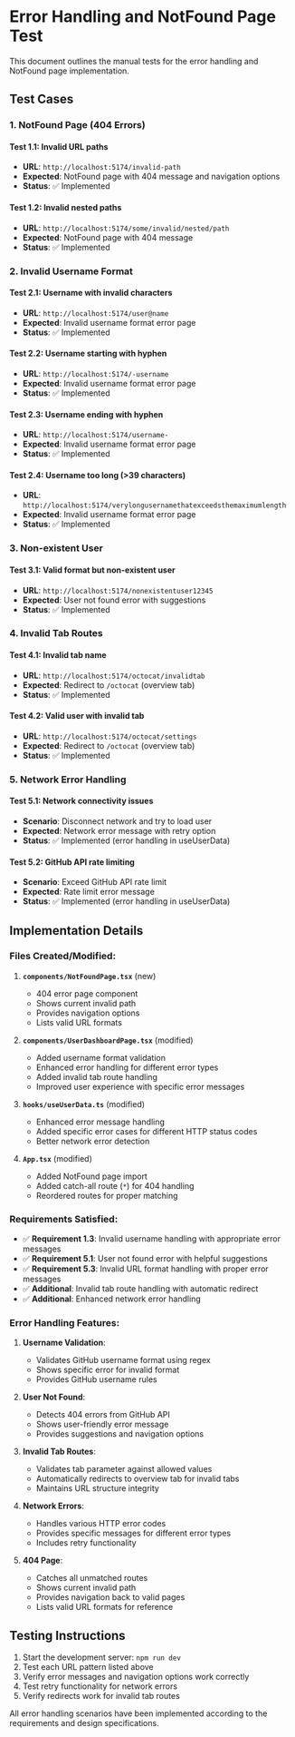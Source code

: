 # Error Handling and NotFound Page Test

This document outlines the manual tests for the error handling and NotFound page implementation.

## Test Cases

### 1. NotFound Page (404 Errors)

#### Test 1.1: Invalid URL paths
- **URL**: `http://localhost:5174/invalid-path`
- **Expected**: NotFound page with 404 message and navigation options
- **Status**: ✅ Implemented

#### Test 1.2: Invalid nested paths
- **URL**: `http://localhost:5174/some/invalid/nested/path`
- **Expected**: NotFound page with 404 message
- **Status**: ✅ Implemented

### 2. Invalid Username Format

#### Test 2.1: Username with invalid characters
- **URL**: `http://localhost:5174/user@name`
- **Expected**: Invalid username format error page
- **Status**: ✅ Implemented

#### Test 2.2: Username starting with hyphen
- **URL**: `http://localhost:5174/-username`
- **Expected**: Invalid username format error page
- **Status**: ✅ Implemented

#### Test 2.3: Username ending with hyphen
- **URL**: `http://localhost:5174/username-`
- **Expected**: Invalid username format error page
- **Status**: ✅ Implemented

#### Test 2.4: Username too long (>39 characters)
- **URL**: `http://localhost:5174/verylongusernamethatexceedsthemaximumlength`
- **Expected**: Invalid username format error page
- **Status**: ✅ Implemented

### 3. Non-existent User

#### Test 3.1: Valid format but non-existent user
- **URL**: `http://localhost:5174/nonexistentuser12345`
- **Expected**: User not found error with suggestions
- **Status**: ✅ Implemented

### 4. Invalid Tab Routes

#### Test 4.1: Invalid tab name
- **URL**: `http://localhost:5174/octocat/invalidtab`
- **Expected**: Redirect to `/octocat` (overview tab)
- **Status**: ✅ Implemented

#### Test 4.2: Valid user with invalid tab
- **URL**: `http://localhost:5174/octocat/settings`
- **Expected**: Redirect to `/octocat` (overview tab)
- **Status**: ✅ Implemented

### 5. Network Error Handling

#### Test 5.1: Network connectivity issues
- **Scenario**: Disconnect network and try to load user
- **Expected**: Network error message with retry option
- **Status**: ✅ Implemented (error handling in useUserData)

#### Test 5.2: GitHub API rate limiting
- **Scenario**: Exceed GitHub API rate limit
- **Expected**: Rate limit error message
- **Status**: ✅ Implemented (error handling in useUserData)

## Implementation Details

### Files Created/Modified:

1. **`components/NotFoundPage.tsx`** (new)
   - 404 error page component
   - Shows current invalid path
   - Provides navigation options
   - Lists valid URL formats

2. **`components/UserDashboardPage.tsx`** (modified)
   - Added username format validation
   - Enhanced error handling for different error types
   - Added invalid tab route handling
   - Improved user experience with specific error messages

3. **`hooks/useUserData.ts`** (modified)
   - Enhanced error message handling
   - Added specific error cases for different HTTP status codes
   - Better network error detection

4. **`App.tsx`** (modified)
   - Added NotFound page import
   - Added catch-all route (`*`) for 404 handling
   - Reordered routes for proper matching

### Requirements Satisfied:

- ✅ **Requirement 1.3**: Invalid username handling with appropriate error messages
- ✅ **Requirement 5.1**: User not found error with helpful suggestions
- ✅ **Requirement 5.3**: Invalid URL format handling with proper error messages
- ✅ **Additional**: Invalid tab route handling with automatic redirect
- ✅ **Additional**: Enhanced network error handling

### Error Handling Features:

1. **Username Validation**:
   - Validates GitHub username format using regex
   - Shows specific error for invalid format
   - Provides GitHub username rules

2. **User Not Found**:
   - Detects 404 errors from GitHub API
   - Shows user-friendly error message
   - Provides suggestions and navigation options

3. **Invalid Tab Routes**:
   - Validates tab parameter against allowed values
   - Automatically redirects to overview tab for invalid tabs
   - Maintains URL structure integrity

4. **Network Errors**:
   - Handles various HTTP error codes
   - Provides specific messages for different error types
   - Includes retry functionality

5. **404 Page**:
   - Catches all unmatched routes
   - Shows current invalid path
   - Provides navigation back to valid pages
   - Lists valid URL formats for reference

## Testing Instructions

1. Start the development server: `npm run dev`
2. Test each URL pattern listed above
3. Verify error messages and navigation options work correctly
4. Test retry functionality for network errors
5. Verify redirects work for invalid tab routes

All error handling scenarios have been implemented according to the requirements and design specifications.